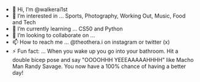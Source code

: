 - 👋 Hi, I’m @walkerai1st
- 👀 I’m interested in ... Sports, Photography, Working Out, Music, Food and Tech 
- 🌱 I’m currently learning ... CS50 and Python 
- 💞️ I’m looking to collaborate on ... 
- 📫 How to reach me ... @theothera.i on instagram or twitter (x)
- ⚡ Fun fact: ... When you wake up you go into your bathroom. Hit a double bicep pose and say "OOOOHHH YEEEAAAAAHHHH" like Macho Man Randy Savage. You now have a 100% chance of having a better day!

<!---
walkerai1st/walkerai1st is a ✨ special ✨ repository because its `README.md` (this file) appears on your GitHub profile.
You can click the Preview link to take a look at your changes.
--->
